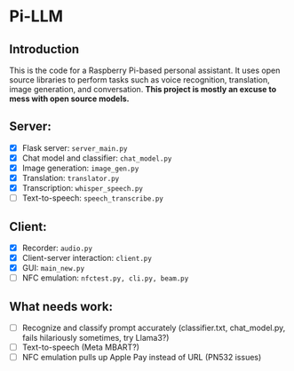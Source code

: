 # Pi-LLM

## Introduction
This is the code for a Raspberry Pi-based personal assistant. It uses open source libraries to perform tasks such as voice recognition, translation, image generation, and conversation. **This project is mostly an excuse to mess with open source models.**

## Server:
- [x] Flask server: ```server_main.py```
- [x] Chat model and classifier: ```chat_model.py```
- [x] Image generation: ```image_gen.py```
- [x] Translation: ```translator.py```
- [x] Transcription: ```whisper_speech.py```
- [ ] Text-to-speech: ```speech_transcribe.py```

## Client:
- [x] Recorder: ```audio.py```
- [x] Client-server interaction: ```client.py```
- [x] GUI: ```main_new.py```
- [ ] NFC emulation: ```nfctest.py, cli.py, beam.py```

## What needs work:
- [ ] Recognize and classify prompt accurately (classifier.txt, chat_model.py, fails hilariously sometimes, try Llama3?)
- [ ] Text-to-speech (Meta MBART?)
- [ ] NFC emulation pulls up Apple Pay instead of URL (PN532 issues)
